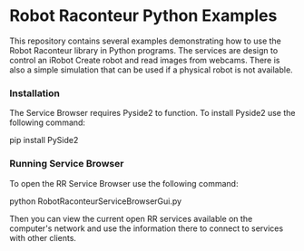 # Robot Raconteur Python Examples

This repository contains several examples demonstrating how to use the Robot Raconteur library in Python programs. The services are design to control an iRobot Create robot and read images from webcams. There is also a simple simulation that can be used if a physical robot is not available.

### Installation

The Service Browser requires Pyside2 to function. To install Pyside2 use the following command:

pip install PySide2

### Running Service Browser

To open the RR Service Browser use the following command:

python RobotRaconteurServiceBrowserGui.py

Then you can view the current open RR services available on the computer's network and use the information there to connect to services with other clients.


